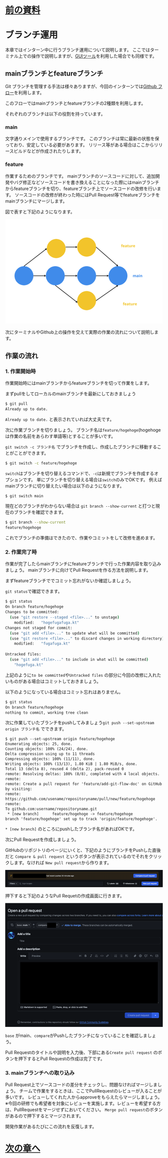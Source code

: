 # [前の資料](./1_セットアップ.md)
# ブランチ運用 

本章ではインターン中に行うブランチ運用について説明します。
ここではターミナル上での操作で説明しますが、[GUIツール]を利用した場合でも同様です。

## mainブランチとfeatureブランチ

Git ブランチを管理する手法は様々ありますが、今回のインターンでは[Github フロー]を利用します。

このフローではmainブランチとfeatureブランチの2種類を利用します。

それぞれのブランチは以下の役割を持っています。

### main
文字通りメインで使用するブランチです。
このブランチは常に最新の状態を保っており、安定している必要があります。
リリース等がある場合はここからリリースビルドなどが作成されたりします。

### feature
作業するためのブランチです。
mainブランチのソースコードに対して、追加開発やバグ修正などソースコードを書き換えることになった際にはmainブランチからfeatureブランチを切り、featureブランチ上でソースコードの改修を行います。
ソースコードの改修が終わった時にはPull Request等でfeatureブランチをmainブランチにマージします。

図で表すと下記のようになります。

![github-flow](../image/1/github-flow.png)


次にターミナルやGithub上の操作を交えて実際の作業の流れについて説明します。


## 作業の流れ

### 1. 作業開始時

作業開始時にはmainブランチからfeatureブランチを切って作業をします。

まずpullをしてローカルのmainブランチを最新にしておきましょう

```sh
$ git pull
Already up to date.
```

`Already up to date.` と表示されていれば大丈夫です。

次に作業ブランチを切りましょう。
ブランチ名は`feature/hogehoge`(hogehogeは作業の名前をあらわす単語等)とすることが多いです。

`git switch -c ブランチ名` でブランチを作成し、作成したブランチに移動することがことができます。


```sh
$ git switch -c feature/hogehoge
```

`switch`はブランチを切り替えるコマンドで、`-c`は新規でブランチを作成するオプションです。
単にブランチを切り替える場合は`switch`のみでOKです。
例えばmainブランチに切り替えたい場合は以下のようになります。

```sh
$ git switch main
```

現在どのブランチがわからない場合は `git branch --show-current` と打つと現在のブランチを確認できます。

```sh
$ git branch --show-current
feature/hogehoge
```

これでブランチの準備はできたので、作業やコミットをして改修を進めます。

### 2. 作業完了時

作業が完了したらmainブランチにfeatureブランチで行った作業内容を取り込みましょう。
mainブランチに向けてPull Requestを作る方法を説明します。

まずfeatureブランチででコミット忘れがないか確認しましょう。

`git status`で確認できます。

```sh
$ git status
On branch feature/hogehoge
Changes to be committed:
  (use "git restore --staged <file>..." to unstage)
	modified:   "hogefugafuga.kt"
Changes not staged for commit:
  (use "git add <file>..." to update what will be committed)
  (use "git restore <file>..." to discard changes in working directory)
	modified:   "fugafuga.kt"

Untracked files:
  (use "git add <file>..." to include in what will be committed)
	"hogefuga.kt"
```

上記のように`to be committed`や`Untracked files` の部分に今回の改修に入れたいものがある場合はコミットしておきましょう。

以下のようになっている場合はコミット忘れはありません。

```sh
$ git status
On branch feature/hogehoge
nothing to commit, working tree clean
```


次に作業していたブランチをpushしてみましょう`git push --set-upstream origin ブランチ名` でできます。


```
$ git push --set-upstream origin feature/hogehoge
Enumerating objects: 25, done.
Counting objects: 100% (24/24), done.
Delta compression using up to 11 threads
Compressing objects: 100% (11/11), done.
Writing objects: 100% (13/13), 1.80 KiB | 1.80 MiB/s, done.
Total 13 (delta 8), reused 4 (delta 2), pack-reused 0
remote: Resolving deltas: 100% (8/8), completed with 4 local objects.
remote: 
remote: Create a pull request for 'feature/add-git-flow-doc' on GitHub by visiting:
remote:      https://github.com/usename/repositoryname/pull/new/feature/hogehoge
remote: 
To github.com:username/repositoryname.git
 * [new branch]      feature/hogehoge -> feature/hogehoge
branch 'feature/hogehoge' set up to track 'origin/feature/hogehoge'.
```

`* [new branch]` のところにpushしたブランチ名があればOKです。

次にPull Requestを作成しましょう。

GitHubのリポジトリのページにいくと、下記のようにブランチをPushした直後だと `Compare & pull request` というボタンが表示されているのでそれをクリックします。なければ `New pull request`から作ります。

![pull request1](../image/1/pull_request1.png)

押下すると下記のようなPull Requetの作成画面に行きます。

![pull request2](../image/1/pull_request2.png)

`base` がmain、`compare`がPushしたブランチになっていることを確認しましょう。

Pull Requestのタイトルや説明を入力後、下部にある`Create pull request` のボタンを押下するとPull Requestの作成は完了です。


### 3. mainブランチへの取り込み

Pull Request上でソースコードの差分をチェックし、問題なければマージしましょう。
チームで作業をするときは、ここでPullRequestのレビューが入ることが多いです。
レビューしてくれた人からapproveをもらえたらマージしましょう。
※今回の研修でも希望者を対象にレビューを実施します。レビューを希望する方は、PullRequestをマージせずにおいてください。
`Merge pull request`のボタンがあるので押下するとマージされます。

開発作業があるたびにこの流れを反復します。

# [次の章へ](./3_エミュレータ作成.md)



[Github フロー]: (https://docs.github.com/ja/get-started/using-github/github-flow)
[GUIツール]: (https://git-scm.com/downloads/guis)